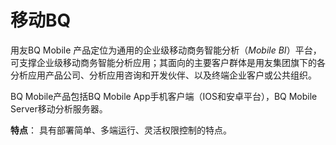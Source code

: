 # 移动BQ

用友BQ Mobile 产品定位为通用的企业级移动商务智能分析（*Mobile BI*）平台，可支撑企业级移动商务智能分析应用；其面向的主要客户群体是用友集团旗下的各分析应用产品公司、分析应用咨询和开发伙伴、以及终端企业客户或公共组织。

BQ Mobile产品包括BQ Mobile App手机客户端（IOS和安卓平台），BQ Mobile Server移动分析服务器。

**特点**：
具有部署简单、多端运行、灵活权限控制的特点。

